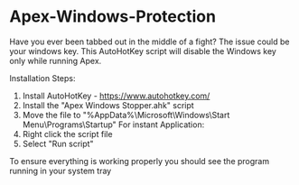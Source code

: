 # Apex-Windows-Protection
Have you ever been tabbed out in the middle of a fight? The issue could be your windows key. This AutoHotKey script will disable the Windows key only while running Apex.

Installation Steps:
1. Install AutoHotKey - https://www.autohotkey.com/
2. Install the "Apex Windows Stopper.ahk" script
3. Move the file to "%AppData%\Microsoft\Windows\Start Menu\Programs\Startup"
 For instant Application:
  1. Right click the script file
  2. Select "Run script"

To ensure everything is working properly you should see the program running in your system tray
